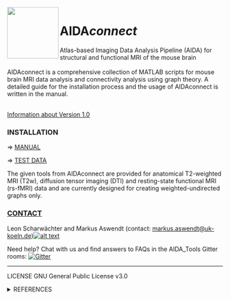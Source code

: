 [1.2]: http://i.imgur.com/wWzX9uB.png
[1]: http://www.twitter.com/AswendtMarkus
<!--social icon from https://github.com/carlsednaoui/gitsocial -->

<img align="left" src="https://github.com/maswendt/AIDAconnect/blob/master/AIDA_Logo.png" width="120">
<h1>AIDA<i>connect</i></h1>
Atlas-based Imaging Data Analysis Pipeline (AIDA) for structural and functional MRI of the mouse brain
<br/>
<br/>
AIDAconnect is a comprehensive collection of MATLAB scripts for mouse brain MRI data analysis and connectivity analysis using graph theory. A detailed guide for the installation process and the usage of AIDAconnect is written in the manual. <br/><br/>

[Information about Version 1.0](https://github.com/maswendt/AIDAconnect/releases/tag/v1.0)


<h3><b>INSTALLATION</h3></b>

=> [MANUAL](https://github.com/maswendt/AIDAconnect/blob/master/AIDAconnect_Manual_v1.0.pdf)

=> [TEST DATA](https://doi.org/10.12751/g-node.2maonr)

The given tools from AIDAconnect are provided for anatomical T2-weighted MRI (T2w), diffusion tensor imaging (DTI) and resting-state functional MRI (rs-fMRI) data and are currently designed for creating weighted-undirected graphs only.

[<h3><b>CONTACT</h3></b>](https://neurologie.uk-koeln.de/forschung/ag-neuroimaging-neuroengineering/)
Leon Scharwächter and Markus Aswendt (contact: markus.aswendt@uk-koeln.de)[![alt text][1.2]][1]

Need help? Chat with us and find answers to FAQs in the AIDA_Tools Gitter rooms: [![Gitter](https://badges.gitter.im/AIDA_tools/community.svg)](https://gitter.im/AIDA_tools/community?utm_source=badge&utm_medium=badge&utm_campaign=pr-badge)
___
LICENSE
GNU General Public License v3.0 
<details>
<summary>REFERENCES</summary></b>

+ AIDA<i>mri
    + [Pallast, N., et al. "Processing pipeline for Atlas-based Imaging Data Analysis (AIDA) of structural and functional mouse brain MRI" Frontiers in Neuroinformatics, 2019](https://www.frontiersin.org/articles/10.3389/fninf.2019.00042/full)
+ Brain Connectivity Toolbox
    + [M. Rubinov and O. Sporns (2010). Complex Network Measures of Brain Connectivity: Uses 
and Interpretations. NeuroImage 52 (3), 1059–69.](https://www.sciencedirect.com/science/article/abs/pii/S105381190901074X)
+ Allen Mouse Brain Reference Atlas
    + [Wang et al. (2020). The Allen Mouse Brain Common Coordinate Framework: A 3D Reference Atlas. Cell 181 (4), 936-953.](https://pubmed.ncbi.nlm.nih.gov/32386544/)
+ Niftyreg
    + [Ourselin, et al. (2001). Reconstructing a 3D structure from serial
histological sections. Image and Vision Computing, 19(1-2), 25–31.](https://www.sciencedirect.com/science/article/pii/S0262885600000524)
    + [Modat, et al. (2014). Global image registration using a symmetric block-
matching approach. Journal of Medical Imaging, 1(2), 024003–024003.](https://www.ncbi.nlm.nih.gov/pubmed/26158035)
    + [Rueckert, et al. (1999). Nonrigid registration using free-form
deformations: Application to breast MR images. IEEE Transactions on Medical
Imaging, 18(8), 712–721.](https://ieeexplore.ieee.org/document/796284)
    + [Modat, et al. (2010). Fast free-form deformation using graphics processing
units. Computer Methods And Programs In Biomedicine,98(3), 278–284.](https://www.ncbi.nlm.nih.gov/pubmed/19818524)
+ FSL
    + [M.W. Woolrich, S. Jbabdi, B. Patenaude, M. Chappell, S. Makni, T. Behrens, C. Beckmann, M. Jenkinson, S.M. Smith. Bayesian analysis of neuroimaging data in FSL. NeuroImage, 45:S173-86, 2009](https://www.ncbi.nlm.nih.gov/pubmed/19059349)
    + [S.M. Smith, M. Jenkinson, M.W. Woolrich, C.F. Beckmann, T.E.J. Behrens, H. Johansen-Berg, P.R. Bannister, M. De Luca, I. Drobnjak, D.E. Flitney, R. Niazy, J. Saunders, J. Vickers, Y. Zhang, N. De Stefano, J.M. Brady, and P.M. Matthews. Advances in functional and structural MR image analysis and implementation as FSL. NeuroImage, 23(S1):208-19, 2004](https://www.sciencedirect.com/science/article/pii/S1053811904003933?via%3Dihub)
    + [M. Jenkinson, C.F. Beckmann, T.E. Behrens, M.W. Woolrich, S.M. Smith. FSL. NeuroImage, 62:782-90, 2012](https://www.sciencedirect.com/science/article/pii/S1053811911010603?via%3Dihub) 
+ DSIstudio
    + [Yeh, Fang-Cheng, et al. Deterministic diffusion fiber tracking improved by quantitative anisotropy. (2013): e80713. PLoS ONE 8(11)](https://journals.plos.org/plosone/article?id=10.1371/journal.pone.0080713)
</details>



